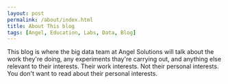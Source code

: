 ```yaml
---
layout: post
permalink: /about/index.html
title: About This blog
tags: [Angel, Education, Labs, Data, Blog]
---
```


<!-- <figure>
	<img src="{{ site.url }}/images/jw.jpg" alt="John Winstanley">
	<figcaption>The John Winstanley</figcaption>
</figure> -->


This blog is where the big data team at Angel Solutions will talk about the work they're doing, any experiments thay're carrying out, and anything else relevant to their interests. Their work interests. Not their personal interests. You don't want to read about their personal interests.

